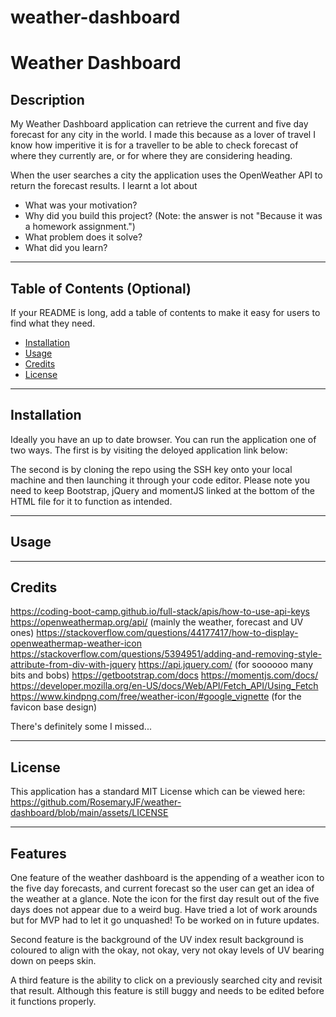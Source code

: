 # weather-dashboard

# Weather Dashboard

## Description

My Weather Dashboard application can retrieve the current and five day forecast for any city in the world. I made this because as a lover of travel I know how imperitive it is for a traveller to be able to check forecast of where they currently are, or for where they are considering heading. 

When the user searches a city the application uses the OpenWeather API to return the forecast results. I learnt a lot about 

- What was your motivation?
- Why did you build this project? (Note: the answer is not "Because it was a homework assignment.")
- What problem does it solve?
- What did you learn?

---

## Table of Contents (Optional)

If your README is long, add a table of contents to make it easy for users to find what they need.

- [Installation](#installation)
- [Usage](#usage)
- [Credits](#credits)
- [License](#license)

---

## Installation

Ideally you have an up to date browser. You can run the application one of two ways. The first is by visiting the deloyed application link below:

The second is by cloning the repo using the SSH key onto your local machine and then launching it through your code editor. Please note you need to keep Bootstrap, jQuery and momentJS linked at the bottom of the HTML file for it to function as intended.

---

## Usage



---

## Credits

https://coding-boot-camp.github.io/full-stack/apis/how-to-use-api-keys
https://openweathermap.org/api/ (mainly the weather, forecast and UV ones)
https://stackoverflow.com/questions/44177417/how-to-display-openweathermap-weather-icon
https://stackoverflow.com/questions/5394951/adding-and-removing-style-attribute-from-div-with-jquery
https://api.jquery.com/ (for soooooo many bits and bobs)
https://getbootstrap.com/docs
https://momentjs.com/docs/
https://developer.mozilla.org/en-US/docs/Web/API/Fetch_API/Using_Fetch
https://www.kindpng.com/free/weather-icon/#google_vignette (for the favicon base design)

There's definitely some I missed... 

---

## License

This application has a standard MIT License which can be viewed here: https://github.com/RosemaryJF/weather-dashboard/blob/main/assets/LICENSE

---

## Features

One feature of the weather dashboard is the appending of a weather icon to the five day forecasts, and current forecast so the user can get an idea of the weather at a glance. Note the icon for the first day result out of the five days does not appear due to a weird bug. Have tried a lot of work arounds but for MVP had to let it go unquashed! To be worked on in future updates.

Second feature is the background of the UV index result background is coloured to align with the okay, not okay, very not okay levels of UV bearing down on peeps skin.

A third feature is the ability to click on a previously searched city and revisit that result. Although this feature is still buggy and needs to be edited before it functions properly.